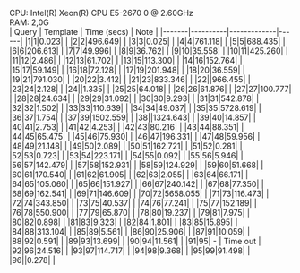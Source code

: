 CPU: Intel(R) Xeon(R) CPU E5-2670 0 @ 2.60GHz   
RAM: 2,0G   
| Query | Template | Time (secs) | Note |
|-------|----------|-------------|------|
|1|1|0.023| |
|2|2|496.649| |
|3|3|0.025| |
|4|4|761.118| |
|5|5|688.435| |
|6|6|206.613| |
|7|7|49.996| |
|8|9|36.762| |
|9|10|35.558| |
|10|11|425.260| |
|11|12|2.486| |
|12|13|61.702| |
|13|15|113.300| |
|14|16|152.764| |
|15|17|59.149| |
|16|18|72.128| |
|17|19|201.948| |
|18|20|36.559| |
|19|21|791.030| |
|20|22|3.412| |
|21|23|833.346| |
|22||966.455| |
|23|24|2.128| |
|24||1.335| |
|25|25|64.018| |
|26|26|61.876| |
|27|27|100.777| |
|28|28|24.634| |
|29|29|31.092| |
|30|30|9.293| |
|31|31|542.878| |
|32|32|1.502| |
|33|33|110.639| |
|34|34|49.037| |
|35|35|5728.619| |
|36|37|1.754| |
|37|39|1502.559| |
|38||1324.643| |
|39|40|14.857| |
|40|41|2.753| |
|41|42|4.253| |
|42|43|80.216| |
|43|44|88.351| |
|44|45|65.475| |
|45|46|75.930| |
|46|47|196.331| |
|47|48|59.956| |
|48|49|21.148| |
|49|50|2.089| |
|50|51|162.721| |
|51|52|0.281| |
|52|53|0.723| |
|53|54|223.171| |
|54|55|0.092| |
|55|56|5.946| |
|56|57|142.479| |
|57|58|152.931| |
|58|59|124.929| |
|59|60|51.668| |
|60|61|170.540| |
|61|62|61.905| |
|62|63|2.055| |
|63|64|66.171| |
|64|65|105.060| |
|65|66|151.927| |
|66|67|240.142| |
|67|68|77.350| |
|68|69|162.541| |
|69|71|146.609| |
|70|72|5658.055| |
|71|73|116.473| |
|72|74|343.850| |
|73|75|40.537| |
|74|76|77.241| |
|75|77|152.189| |
|76|78|550.900| |
|77|79|65.870| |
|78|80|19.237| |
|79|81|7.975| |
|80|82|0.898| |
|81|83|9.323| |
|82|84|1.801| |
|83|85|15.895| |
|84|88|313.104| |
|85|89|5.561| |
|86|90|25.906| |
|87|91|10.059| |
|88|92|0.591| |
|89|93|13.699| |
|90|94|11.561| |
|91|95| - | Time out |
|92|96|24.516| |
|93|97|114.717| |
|94|98|9.368| |
|95|99|91.498| |
|96||0.278| |
